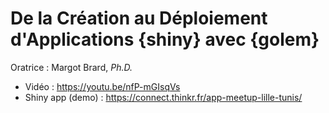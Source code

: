 # De la Création au Déploiement d'Applications {shiny} avec {golem}

Oratrice : Margot Brard, *Ph.D.*

- Vidéo : https://youtu.be/nfP-mGIsqVs
- Shiny app (demo) : https://connect.thinkr.fr/app-meetup-lille-tunis/
